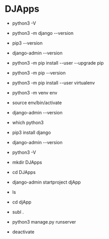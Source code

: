 # DJApps

* python3 -V
* python3 -m django --version
* pip3 --version
* django-admin --version
* python3 -m pip install --user --upgrade pip
* python3 -m pip --version
* python3 -m pip install --user virtualenv

* python3 -m venv env
* source env/bin/activate
* django-admin --version

* which python3
* pip3 install django
* django-admin --version
* python3 -V

* mkdir DJApps
* cd DJApps
* django-admin startproject djApp
* ls
* cd djApp
* subl .
* python3 manage.py runserver
* deactivate
